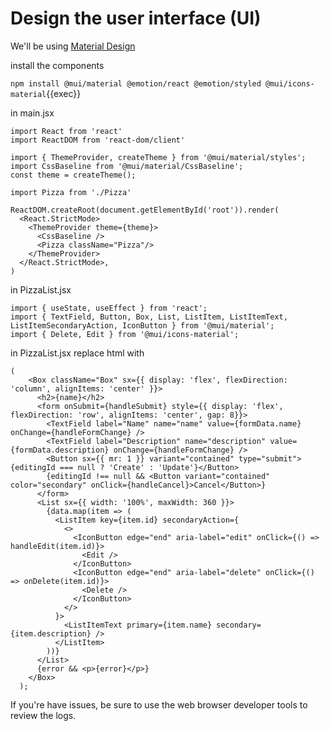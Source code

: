 # Design the user interface (UI)

We'll be using [Material Design](https://material.io/)


install the components

`npm install @mui/material @emotion/react @emotion/styled @mui/icons-material`{{exec}}

in main.jsx

```
import React from 'react'
import ReactDOM from 'react-dom/client'

import { ThemeProvider, createTheme } from '@mui/material/styles';
import CssBaseline from '@mui/material/CssBaseline';
const theme = createTheme();

import Pizza from './Pizza'

ReactDOM.createRoot(document.getElementById('root')).render(
  <React.StrictMode>
    <ThemeProvider theme={theme}>
      <CssBaseline />
      <Pizza className="Pizza"/>
    </ThemeProvider>
  </React.StrictMode>,
)
```
in PizzaList.jsx

```
import { useState, useEffect } from 'react';
import { TextField, Button, Box, List, ListItem, ListItemText, ListItemSecondaryAction, IconButton } from '@mui/material';
import { Delete, Edit } from '@mui/icons-material';
```

in PizzaList.jsx replace html with

```
(
    <Box className="Box" sx={{ display: 'flex', flexDirection: 'column', alignItems: 'center' }}>
      <h2>{name}</h2>
      <form onSubmit={handleSubmit} style={{ display: 'flex', flexDirection: 'row', alignItems: 'center', gap: 8}}>
        <TextField label="Name" name="name" value={formData.name} onChange={handleFormChange} />
        <TextField label="Description" name="description" value={formData.description} onChange={handleFormChange} />
        <Button sx={{ mr: 1 }} variant="contained" type="submit">{editingId === null ? 'Create' : 'Update'}</Button>
        {editingId !== null && <Button variant="contained" color="secondary" onClick={handleCancel}>Cancel</Button>}
      </form>
      <List sx={{ width: '100%', maxWidth: 360 }}>
        {data.map(item => (
          <ListItem key={item.id} secondaryAction={
            <>
              <IconButton edge="end" aria-label="edit" onClick={() => handleEdit(item.id)}>
                <Edit />
              </IconButton>
              <IconButton edge="end" aria-label="delete" onClick={() => onDelete(item.id)}>
                <Delete />
              </IconButton>
            </>
          }>
            <ListItemText primary={item.name} secondary={item.description} />
          </ListItem>
        ))}
      </List>
      {error && <p>{error}</p>}
    </Box>
  );

```


If you're have issues, be sure to use the web browser developer tools to review the logs.
